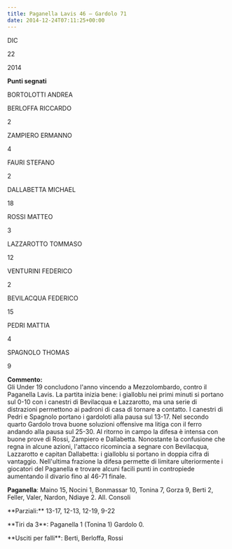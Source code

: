 ```yaml
---
title: Paganella Lavis 46 – Gardolo 71
date: 2014-12-24T07:11:25+00:00
---
```

DIC

22

2014

**Punti segnati**

BORTOLOTTI ANDREA

BERLOFFA RICCARDO

2

ZAMPIERO ERMANNO

4

FAURI STEFANO

2

DALLABETTA MICHAEL

18

ROSSI MATTEO

3

LAZZAROTTO TOMMASO

12

VENTURINI FEDERICO

2

BEVILACQUA FEDERICO

15

PEDRI MATTIA

4

SPAGNOLO THOMAS

9

**Commento:**  
Gli Under 19 concludono l'anno vincendo a Mezzolombardo, contro il Paganella Lavis. La partita inizia bene: i gialloblu nei primi minuti si portano sul 0-10 con i canestri di Bevilacqua e Lazzarotto, ma una serie di distrazioni permettono ai padroni di casa di tornare a contatto. I canestri di Pedri e Spagnolo portano i gardoloti alla pausa sul 13-17. Nel secondo quarto Gardolo trova buone soluzioni offensive ma litiga con il ferro andando alla pausa sul 25-30. Al ritorno in campo la difesa è intensa con buone prove di Rossi, Zampiero e Dallabetta. Nonostante la confusione che regna in alcune azioni, l'attacco ricomincia a segnare con Bevilacqua, Lazzarotto e capitan Dallabetta: i gialloblu si portano in doppia cifra di vantaggio. Nell'ultima frazione la difesa permette di limitare ulteriormente i giocatori del Paganella e trovare alcuni facili punti in contropiede aumentando il divario fino al 46-71 finale.

**Paganella**: Maino 15, Nocini 1, Bonmassar 10, Tonina 7, Gorza 9, Berti 2, Feller, Valer, Nardon, Ndiaye 2. All. Consoli

\*\*Parziali:\*\* 13-17, 12-13, 12-19, 9-22

\*\*Tiri da 3\*\*: Paganella 1 (Tonina 1) Gardolo 0.

\*\*Usciti per falli\*\*: Berti, Berloffa, Rossi